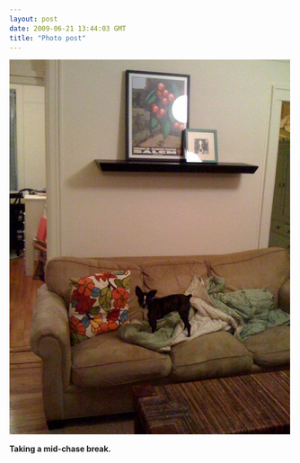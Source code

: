 ```yaml
---
layout: post
date: 2009-06-21 13:44:03 GMT
title: "Photo post"
---
```

![travisj](/images/8679fcb1d509aa7b1186575b4f56e95730ae381ec48ed82d15669035782de23a.jpg)

<b>Taking a mid-chase break.</b>